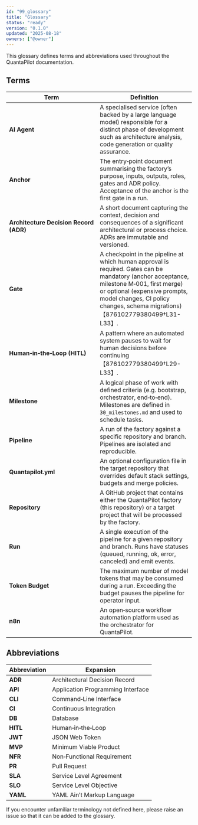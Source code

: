 ```yaml
---
id: "99_glossary"
title: "Glossary"
status: "ready"
version: "0.1.0"
updated: "2025-08-18"
owners: ["@owner"]
---
```


This glossary defines terms and abbreviations used throughout the QuantaPilot documentation.

## Terms

| Term | Definition |
| --- | --- |
| **AI Agent** | A specialised service (often backed by a large language model) responsible for a distinct phase of development such as architecture analysis, code generation or quality assurance. |
| **Anchor** | The entry‑point document summarising the factory’s purpose, inputs, outputs, roles, gates and ADR policy. Acceptance of the anchor is the first gate in a run. |
| **Architecture Decision Record (ADR)** | A short document capturing the context, decision and consequences of a significant architectural or process choice. ADRs are immutable and versioned. |
| **Gate** | A checkpoint in the pipeline at which human approval is required. Gates can be mandatory (anchor acceptance, milestone M‑001, first merge) or optional (expensive prompts, model changes, CI policy changes, schema migrations)【876102779380499†L31-L33】. |
| **Human‑in‑the‑Loop (HITL)** | A pattern where an automated system pauses to wait for human decisions before continuing【876102779380499†L29-L33】. |
| **Milestone** | A logical phase of work with defined criteria (e.g. bootstrap, orchestrator, end‑to‑end). Milestones are defined in `30_milestones.md` and used to schedule tasks. |
| **Pipeline** | A run of the factory against a specific repository and branch. Pipelines are isolated and reproducible. |
| **Quantapilot.yml** | An optional configuration file in the target repository that overrides default stack settings, budgets and merge policies. |
| **Repository** | A GitHub project that contains either the QuantaPilot factory (this repository) or a target project that will be processed by the factory. |
| **Run** | A single execution of the pipeline for a given repository and branch. Runs have statuses (queued, running, ok, error, canceled) and emit events. |
| **Token Budget** | The maximum number of model tokens that may be consumed during a run. Exceeding the budget pauses the pipeline for operator input. |
| **n8n** | An open‑source workflow automation platform used as the orchestrator for QuantaPilot. |

## Abbreviations

| Abbreviation | Expansion |
| --- | --- |
| **ADR** | Architectural Decision Record |
| **API** | Application Programming Interface |
| **CLI** | Command‑Line Interface |
| **CI** | Continuous Integration |
| **DB** | Database |
| **HITL** | Human‑in‑the‑Loop |
| **JWT** | JSON Web Token |
| **MVP** | Minimum Viable Product |
| **NFR** | Non‑Functional Requirement |
| **PR** | Pull Request |
| **SLA** | Service Level Agreement |
| **SLO** | Service Level Objective |
| **YAML** | YAML Ain’t Markup Language |

If you encounter unfamiliar terminology not defined here, please raise an issue so that it can be added to the glossary.
